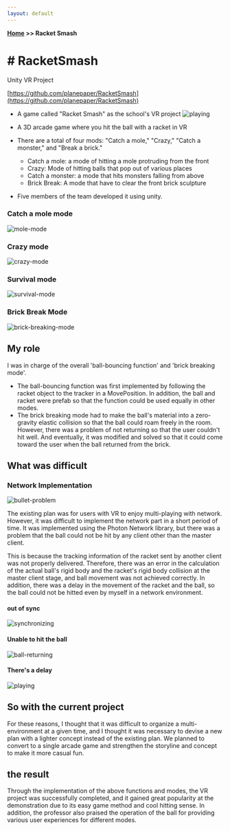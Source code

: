 ```yaml
---
layout: default
---
```


**[Home](https://planepaper.github.io/) >> Racket Smash**

# # RacketSmash

Unity VR Project

[https://github.com/planepaper/RacketSmash](https://github.com/planepaper/RacketSmash)

- A game called "Racket Smash" as the school's VR project
![playing](../resources/racket-smash/hitting-ball.gif)

- A 3D arcade game where you hit the ball with a racket in VR
- There are a total of four mods: "Catch a mole," "Crazy," "Catch a monster," and "Break a brick."
  - Catch a mole: a mode of hitting a mole protruding from the front
  - Crazy: Mode of hitting balls that pop out of various places
  - Catch a monster: a mode that hits monsters falling from above
  - Brick Break: A mode that have to clear the front brick sculpture
- Five members of the team developed it using unity.

### Catch a mole mode

![mole-mode](../resources/racket-smash/mole-mode.gif)

### Crazy mode

![crazy-mode](../resources/racket-smash/crazy-mode.gif)

### Survival mode

![survival-mode](../resources/racket-smash/survival-mode.gif)

### Brick Break Mode

![brick-breaking-mode](../resources/racket-smash/brick-breaking-mode.gif)

## My role

I was in charge of the overall 'ball-bouncing function' and 'brick breaking mode'.

- The ball-bouncing function was first implemented by following the racket object to the tracker in a MovePosition. In addition, the ball and racket were prefab so that the function could be used equally in other modes.
- The brick breaking mode had to make the ball's material into a zero-gravity elastic collision so that the ball could roam freely in the room. However, there was a problem of not returning so that the user couldn't hit well. And eventually, it was modified and solved so that it could come toward the user when the ball returned from the brick.

## What was difficult

### Network Implementation

![bullet-problem](../resources/racket-smash/bullet-paper-problem.png)

The existing plan was for users with VR to enjoy multi-playing with network.
However, it was difficult to implement the network part in a short period of time.
It was implemented using the Photon Network library, but there was a problem that the ball could not be hit by any client other than the master client.

This is because the tracking information of the racket sent by another client was not properly delivered. Therefore, there was an error in the calculation of the actual ball's rigid body and the racket's rigid body collision at the master client stage, and ball movement was not achieved correctly. In addition, there was a delay in the movement of the racket and the ball, so the ball could not be hitted even by myself in a network environment.

#### out of sync

![synchronizing](../resources/racket-smash/live-synchronizing.gif)

#### Unable to hit the ball

![ball-returning](../resources/racket-smash/ball-returning.gif)

#### There's a delay

![playing](../resources/racket-smash/delay-happening.gif)

## So with the current project

For these reasons, I thought that it was difficult to organize a multi-environment at a given time, and I thought it was necessary to devise a new plan with a lighter concept instead of the existing plan. We planned to convert to a single arcade game and strengthen the storyline and concept to make it more casual fun.

## the result

Through the implementation of the above functions and modes, the VR project was successfully completed, and it gained great popularity at the demonstration due to its easy game method and cool hitting sense. In addition, the professor also praised the operation of the ball for providing various user experiences for different modes.
